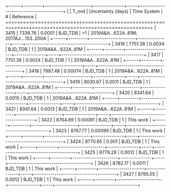 +------+---------+----------------------+---------------+-----+----------------------------------------+
|      |   T_mid |   Uncertainty (days) | Time System   | #   | Reference                              |
+======+=========+======================+===============+=====+========================================+
| 3415 | 7336.76 |              0.0001  | BJD_TDB       | >1  | 2019A&A…622A..81M; 2017AJ....153..200A |
+------+---------+----------------------+---------------+-----+----------------------------------------+
| 3416 | 7751.38 |              0.0034  | BJD_TDB       | 1   | 2019A&A...622A..81M                    |
+------+---------+----------------------+---------------+-----+----------------------------------------+
| 3417 | 7751.38 |              0.0024  | BJD_TDB       | 1   | 2019A&A...622A..81M                    |
+------+---------+----------------------+---------------+-----+----------------------------------------+
| 3418 | 7987.48 |              0.00074 | BJD_TDB       | 1   | 2019A&A...622A..81M                    |
+------+---------+----------------------+---------------+-----+----------------------------------------+
| 3419 | 8030.67 |              0.0011  | BJD_TDB       | 1   | 2019A&A...622A..81M                    |
+------+---------+----------------------+---------------+-----+----------------------------------------+
| 3420 | 8341.64 |              0.0015  | BJD_TDB       | 1   | 2019A&A...622A..81M                    |
+------+---------+----------------------+---------------+-----+----------------------------------------+
| 3421 | 8341.64 |              0.0013  | BJD_TDB       | 1   | 2019A&A...622A..81M                    |
+------+---------+----------------------+---------------+-----+----------------------------------------+
| 3422 | 8764.89 |              0.00091 | BJD_TDB       | 1   | This work                              |
+------+---------+----------------------+---------------+-----+----------------------------------------+
| 3423 | 8767.77 |              0.00099 | BJD_TDB       | 1   | This work                              |
+------+---------+----------------------+---------------+-----+----------------------------------------+
| 3424 | 8770.65 |              0.001   | BJD_TDB       | 1   | This work                              |
+------+---------+----------------------+---------------+-----+----------------------------------------+
| 3425 | 8779.29 |              0.0012  | BJD_TDB       | 1   | This work                              |
+------+---------+----------------------+---------------+-----+----------------------------------------+
| 3426 | 8782.17 |              0.0011  | BJD_TDB       | 1   | This work                              |
+------+---------+----------------------+---------------+-----+----------------------------------------+
| 3427 | 8785.05 |              0.0012  | BJD_TDB       | 1   | This work                              |
+------+---------+----------------------+---------------+-----+----------------------------------------+